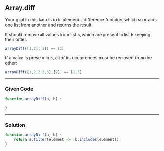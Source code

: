 ## Array.diff

Your goal in this kata is to implement a difference function, which subtracts one list from another and returns the result.

It should remove all values from list ```a```, which are present in list ```b``` keeping their order.

```javascript
arrayDiff([1,2],[1]) == [2]
```

If a value is present in ```b```, all of its occurrences must be removed from the other:

```javascript
arrayDiff([1,2,2,2,3],[2]) == [1,3]
```
---

### Given Code
```javascript
function arrayDiff(a, b) {

}
```

---

### Solution

```javascript
function arrayDiff(a, b) {
    return a.filter(element => !b.includes(element));
}
```